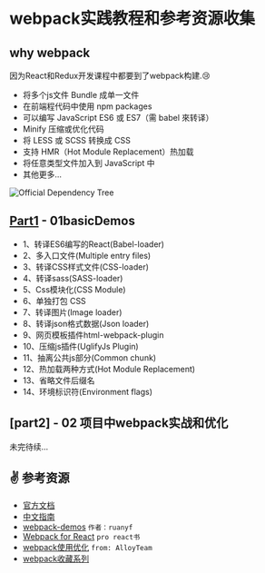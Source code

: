 # webpack实践教程和参考资源收集

## why webpack
因为React和Redux开发课程中都要到了webpack构建.:cry:
* 将多个js文件 Bundle 成单一文件
* 在前端程代码中使用 npm packages
* 可以编写 JavaScript ES6 或 ES7（需 babel 來转译）
* Minify 压缩或优化代码
* 将 LESS 或 SCSS 转换成 CSS
* 支持 HMR（Hot Module Replacement）热加载
* 将任意类型文件加入到 JavaScript 中
* 其他更多...

![Official Dependency Tree](http://i.imgur.com/YU4xBPQ.png)

## [Part1](./01basicDemos) - 01basicDemos
* 1、转译ES6编写的React(Babel-loader)
* 2、多入口文件(Multiple entry files)
* 3、转译CSS样式文件(CSS-loader)
* 4、转译sass(SASS-loader)
* 5、Css模块化(CSS Module)
* 6、单独打包 CSS
* 7、转译图片(Image loader)
* 8、转译json格式数据(Json loader)
* 9、网页模板插件html-webpack-plugin
* 10、压缩js插件(UglifyJs Plugin)
* 11、抽离公共js部分(Common chunk)
* 12、热加载两种方式(Hot Module Replacement)
* 13、省略文件后缀名
* 14、环境标识符(Environment flags)

## [part2] - 02 项目中webpack实战和优化
未完待续...

## :v: 参考资源
* [官方文档](http://webpack.github.io/docs/)
* [中文指南](http://zhaoda.net/webpack-handbook/index.html)
* [webpack-demos](https://github.com/ruanyf/webpack-demos) `作者：ruanyf`
* [Webpack for React](http://www.pro-react.com/materials/appendixA/) `pro react书`
* [webpack使用优化](http://www.alloyteam.com/2016/01/webpack-use-optimization/) `from: AlloyTeam`
* [webpack收藏系列](https://github.com/kraaas/webpack-tutorial-collection)
